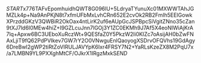 $START$x776TAFvEpomhuidhQWT8G096lU+5LdryaTYunuXc01MXWWTAhJGMZLk4p+Na9AnPKjN8t7xfmUFbMxLvhCRn652E2cvOk2RB2FmIh5EEIGowkXPrzddGKzV3QWBiR2OkOax4ntLirK2uf6eAUpGcJSPBpcSiVgitZNno35cZan9tXJ7ld6I0MEw4hiZ+I9GZLcuJnn7lGOj3Y1ZC0EKMh9J7Af5X4eoNIWiAjKrA7lq+Apxw6BC3UEboXuRczWt+9QESfaZ0Y5PkzW2li0KIZc7oAsijAH0bZwFNAxLjiT9fQ62PdPVIkev7GW7rY2O0VNwguEnlQaoyogXSDrvOFQVhs19GdAgy6DreBwI2gWP2tiRtZoVIRULJAVYpK6Ixr4FRSY7N2+YaRLsKzeZX8M2PqU7x/a7LMBN9YL9PXXghMtCF/OJkrX1IRgzMxkS$END$